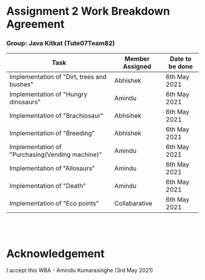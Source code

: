 # Assignment 2 Work Breakdown Agreement 
### Group: Java Kitkat (Tute07Team82)

| Task                                             | Member Assigned | Date to be done |
| ------------------------------------------------ | --------------- | --------------- |
| Implementation of "Dirt, trees and bushes"       | Abhishek        | 6th May 2021    |
| Implementation of "Hungry dinosaurs"             | Amindu          | 6th May 2021    |
| Implementation of "Brachiosaur"                  | Abhsihek        | 6th May 2021    |
| Implementation of "Breeding"                     | Abhishek        | 6th May 2021    |
| Implementation of "Purchasing(Vending machine)"  | Amindu          | 6th May 2021    |
| Implementation of "Allosaurs"                    | Amindu          | 6th May 2021    |
| Implementation of "Death"                        | Amindu          | 6th May 2021    |
| Implementation of "Eco points"                   | Collabarative   | 6th May 2021    |
<br><br>

# Acknowledgement 
I accept this WBA - Amindu Kumarasinghe (3rd May 2021) <br>








